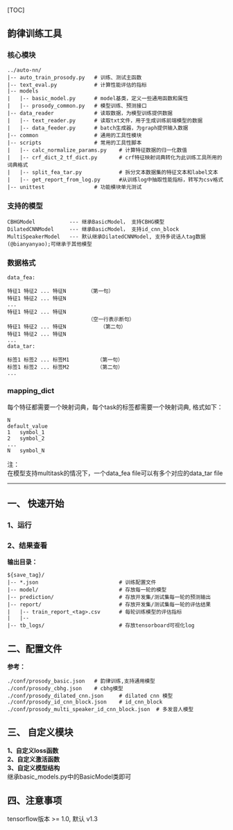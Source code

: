 [TOC]

## 韵律训练工具

### 核心模块  
```
../auto-nn/  
|-- auto_train_prosody.py   # 训练、测试主函数  
|-- text_eval.py            # 计算性能评估的指标  
|-- models  
|   |-- basic_model.py      # model基类，定义一些通用函数和属性  
|   |-- prosody_common.py   # 模型训练、预测接口  
|-- data_reader             # 读取数据，为模型训练提供数据  
|   |-- text_reader.py      # 读取txt文件，用于生成训练前端模型的数据  
|   |-- data_feeder.py      # batch生成器，为graph提供输入数据  
|-- common                  # 通用的工具性模块  
|-- scripts                 # 常用的工具性脚本  
|   |-- calc_normalize_params.py    # 计算特征数据的归一化数值  
|   |-- crf_dict_2_tf_dict.py       # crf特征映射词典转化为此训练工具所用的词典格式  
|   |-- split_fea_tar.py            # 拆分文本数据集的特征文本和label文本  
|   |-- get_report_from_log.py      #从训练log中抽取性能指标，转写为csv格式  
|-- unittest                # 功能模块单元测试  
```

### 支持的模型
  
    CBHGModel           --- 继承BasicModel， 支持CBHG模型  
    DilatedCNNModel     --- 继承BasicModel， 支持id_cnn_block  
    MultiSpeakerModel   --- 默认继承DilatedCNNModel, 支持多说话人tag数据(@bianyanyao);可继承于其他模型  

### 数据格式
```  
data_fea:  

特征1 特征2 ... 特征N       （第一句）  
特征1 特征2 ... 特征N  
...  
特征1 特征2 ... 特征N  
                          （空一行表示断句）  
特征1 特征2 ... 特征N           （第二句）  
特征1 特征2 ... 特征N  
...  
data_tar:  

标签1 标签2 ... 标签M1         （第一句）  
标签1 标签2 ... 标签M2         （第二句）  
...  
```
### mapping_dict  
每个特征都需要一个映射词典，每个task的标签都需要一个映射词典, 格式如下：  
```
N  
default_value  
1   symbol_1  
2   symbol_2  
...  
N   symbol_N  
```
注：  
在模型支持multitask的情况下，一个data_fea file可以有多个对应的data_tar file  

---
## 一、 快速开始 
### 1、运行  


### 2、结果查看  
**输出目录：**
```  
${save_tag}/  
|-- *.json                          # 训练配置文件  
|-- model/                          # 存放每一轮的模型  
|-- prediction/                     # 存放开发集/测试集每一轮的预测输出  
|-- report/                         # 存放开发集/测试集每一轮的评估结果  
|   |-- train_report_<tag>.csv      # 每轮训练模型的评估指标  
|   |--  
|-- tb_logs/                        # 存放tensorboard可视化log  
```
## 二、配置文件  
**参考：**  
```
./conf/prosody_basic.json   # 韵律训练,支持通用模型  
./conf/prosody_cbhg.json    # cbhg模型  
./conf/prosody_dilated_cnn.json     # dilated cnn 模型  
./conf/prosody_id_cnn_block.json    # id_cnn_block 
./conf/prosody_multi_speaker_id_cnn_block.json  # 多发音人模型
```
## 三、 自定义模块  
**1、自定义loss函数**  
**2、自定义激活函数**  
**3、自定义模型结构**  
    继承basic_models.py中的BasicModel类即可  

## 四、注意事项  
tensorflow版本 >= 1.0, 默认 v1.3  